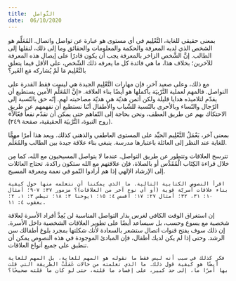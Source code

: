 ```yaml
---
title:  التَّواصل
date:  06/10/2020
---
```


بمعنى حقيقي للغاية، التَّعْلِيم في أي مستوى هو عبارة عن تواصل واتصال. المُعَلِّم هو الشخص الذي لديه المعرفة والحكمة والمعلومات والحقائق وما إلى ذلك، لنقلها إلى الطالب. إنَّ الشَّخص الزاخر بالمعرفة يجب أن يكون قادرًا على إيصال هذه المعرفة للآخرين؛ بخلاف هذا، ما هي فائدة كل ما يعرفه ذلك الشّخص، على الأقل فيما يتعلق بالتَّعْلِيم مَا لَمْ يُشاركه مَع الغَير؟

مع ذلك، وعلى صعيد آخر، فإن مهارات التَّعْلِيم الجيدة هي ليست فقط القدرة على التواصل. فالمهم لعملية التَّرْبيَة بأكملها هو أيضًا بناء العلاقة. «إنَّ المُعَلِّم الأمين يستطيع أن يقدّم لتلاميذه هدايا قليلة ولكن أثمن هديّة هي هديّة مصاحبته لهم. إنّه حق بالنّسبة إلى الرّجال والنّساء وبالأحرى بالنّسبة للشّباب والأطفال أنّنا نستطيع أن نفهمهم عن طريق الاحتكاك بهم عن طريق العطف، ونحن بحاجة إلى التّفاهم حتى يمكن أن نقدّم نفعاً فعّالاً» (روح النبوة، التَّرْبيَة الحقيقية، صفحة ٢٤٩).

بمعنى آخر، يَعْمَلُ التَّعْلِيم الجيِّد على المستوى العاطفي والذهني كذلك. ويعد هذا أمرًا مهمًّا للغاية عند النظر إلى العائلة باعتبارها مدرسة. ينبغي بناء علاقة جيدة بين الطالب والمُعَلِّم.

تترسخ العلاقات وتتطور عن طريق التواصل. عندما لا يتواصل المسيحيون مع الله، كما مِن خلال قراءة الكِتَاب الْمُقَدَّس أو بالصلاة، فإن علاقتهم مع الله ستكون راكدة. تحتاج العائلات إلى الإرشاد الإلهي إذا هم أرادوا النّمو في نعمة ومعرفة المسيح.

`اقرأ النصوص الكتابية التالية. ما الذي يمكننا أن نتعلمه منها حول كيفية بناء علاقات أُسريّة قوية (أو أي نوع آخر من العلاقات)؟ مزمور ٣٧: ٧-٩؛ أمثال ١٠: ٣١، ٣٢؛ أمثال ٢٧: ١٧؛ أفسس ٤: ١٥؛ ١يوحنا ٣: ١٨؛ تيطس ٣: ١، ٢؛ يعقوب ٤: ١١.`

إن استغراق الوقت الكافي لغرس بذار التواصل المناسبة لن يُعِدَّ أفراد الأسرة لعلاقة شخصية مع يسوع وحسب، بل سيساعد أيضًا على تطوير العلاقات الشخصية داخل الأسرة. إن ذلك سوف يفتح قنوات اتصال ستشعر بالسعادة لأنك شكلتها بمجرد بلوغ أطفالك سن الرشد. وحتى إذا لم يكن لديك أطفال، فإن المبادئ الموجودة في هذه النصوص يمكن أن تنطبق على جميع أنواع العلاقات.

`فكر كذلك في سبب أنه ليس فقط ما نقوله هو المهم للغاية، بل المهم للغاية أيضًا هو كيفية قول ذلك. ما الذي تعلمته من حالات عَمَلَتْ الطريقة التي قلت بها أمرًا ما، إلى حد كبير، على إفساد ما قلته، حتى لو كان ما قلته صحيحًا؟`